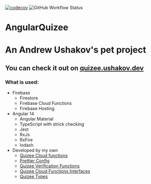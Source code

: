 [![codecov](https://codecov.io/gh/Di-Strix/angular-quizee/branch/master/graph/badge.svg?token=2XEE44ZNX2)](https://codecov.io/gh/Di-Strix/angular-quizee)
![GitHub Workflow Status](https://img.shields.io/github/workflow/status/di-strix/angular-quizee/Codecov)
# AngularQuizee
# An Andrew Ushakov's pet project

## You can check it out on [quizee.ushakov.dev](https://quizee.ushakov.dev)

### What is used:
 - Firebase
   - Firestore
   - Firebase Cloud Functions
   - Firebase Hosting
 - Angular 14
   - Angular Material
   - TypeScript with strick checking
   - Jest
   - RxJs
   - RxFire
   - lodash
 - Developed by my own
   - [Quizee Cloud functions](https://github.com/Di-Strix/quizee-cloud-functions)
   - [Prettier Config](https://github.com/Di-Strix/prettier-config)
   - [Quizee Verification Functions](https://github.com/Di-Strix/quizee-verification-functions)
   - [Quizee Cloud Functions Interfaces](https://github.com/Di-Strix/quizee-cloud-functions-interfaces)
   - [Quizee Types](https://github.com/Di-Strix/quizee-types)
